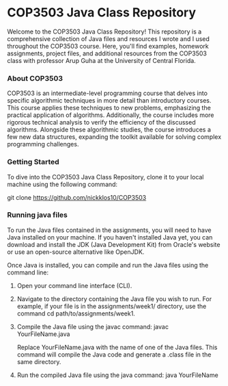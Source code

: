 # COP3503 Java Class Repository

Welcome to the COP3503 Java Class Repository! This repository is a comprehensive collection of Java files and resources I wrote and I used throughout the COP3503 course. Here, you'll find examples, homework assignments, project files, and additional resources from the COP3503 class with professor Arup Guha at the University of Central Florida.

### About COP3503

COP3503 is an intermediate-level programming course that delves into specific algorithmic techniques in more detail than introductory courses. This course applies these techniques to new problems, emphasizing the practical application of algorithms. Additionally, the course includes more rigorous technical analysis to verify the efficiency of the discussed algorithms. Alongside these algorithmic studies, the course introduces a few new data structures, expanding the toolkit available for solving complex programming challenges.

### Getting Started

To dive into the COP3503 Java Class Repository, clone it to your local machine using the following command:

git clone https://github.com/nickklos10/COP3503

### Running java files

To run the Java files contained in the assignments, you will need to have Java installed on your machine. If you haven't installed Java yet, you can download and install the JDK (Java Development Kit) from Oracle's website or use an open-source alternative like OpenJDK.

Once Java is installed, you can compile and run the Java files using the command line:

1) Open your command line interface (CLI).
2) Navigate to the directory containing the Java file you wish to run. For example, if your file is in the assignments/week1/ directory, use the command cd path/to/assignments/week1.
3) Compile the Java file using the javac command:
   javac YourFileName.java

   Replace YourFileName.java with the name of one of the Java files. This command will compile the Java code and generate a .class file in the same directory.
   
4) Run the compiled Java file using the java command:
   java YourFileName


